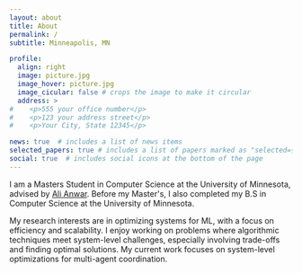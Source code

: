 ```yaml
---
layout: about
title: About
permalink: /
subtitle: Minneapolis, MN

profile:
  align: right
  image: picture.jpg
  image_hover: picture.jpg
  image_cicular: false # crops the image to make it circular
  address: >
#    <p>555 your office number</p>
#    <p>123 your address street</p>
#    <p>Your City, State 12345</p>

news: true  # includes a list of news items
selected_papers: true # includes a list of papers marked as "selected={true}"
social: true  # includes social icons at the bottom of the page
---
```


I am a Masters Student in Computer Science at the University of Minnesota, advised by [Ali Anwar](httpsL//chalianwar.github.io). Before my Master's, I also completed my B.S in Computer Science at the University of Minnesota. 

My research interests are in optimizing systems for ML, with a focus on efficiency and scalability. I enjoy working on problems where algorithmic techniques meet system-level challenges, especially involving trade-offs and finding optimal solutions. My current work focuses on system-level optimizations for multi-agent coordination.
